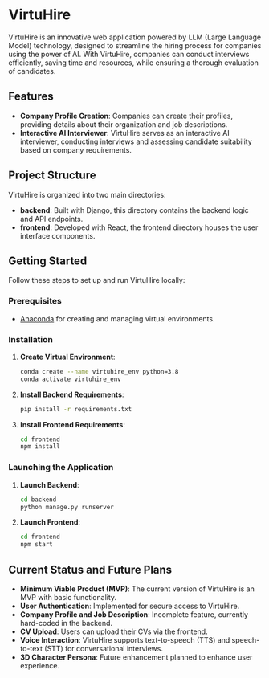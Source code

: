 # VirtuHire

VirtuHire is an innovative web application powered by LLM (Large Language Model) technology, designed to streamline the hiring process for companies using the power of AI. With VirtuHire, companies can conduct interviews efficiently, saving time and resources, while ensuring a thorough evaluation of candidates.

## Features

- **Company Profile Creation**: Companies can create their profiles, providing details about their organization and job descriptions.
- **Interactive AI Interviewer**: VirtuHire serves as an interactive AI interviewer, conducting interviews and assessing candidate suitability based on company requirements.

## Project Structure

VirtuHire is organized into two main directories:

- **backend**: Built with Django, this directory contains the backend logic and API endpoints.
- **frontend**: Developed with React, the frontend directory houses the user interface components.

## Getting Started

Follow these steps to set up and run VirtuHire locally:

### Prerequisites

- [Anaconda](https://www.anaconda.com/products/distribution) for creating and managing virtual environments.

### Installation

1. **Create Virtual Environment**:
   ```bash
   conda create --name virtuhire_env python=3.8
   conda activate virtuhire_env
   ```

2. **Install Backend Requirements**:
   ```bash
   pip install -r requirements.txt
   ```

3. **Install Frontend Requirements**:
   ```bash
   cd frontend
   npm install
   ```

### Launching the Application

1. **Launch Backend**:
   ```bash
   cd backend
   python manage.py runserver
   ```

2. **Launch Frontend**:
   ```bash
   cd frontend
   npm start
   ```

## Current Status and Future Plans

- **Minimum Viable Product (MVP)**: The current version of VirtuHire is an MVP with basic functionality.
- **User Authentication**: Implemented for secure access to VirtuHire.
- **Company Profile and Job Description**: Incomplete feature, currently hard-coded in the backend.
- **CV Upload**: Users can upload their CVs via the frontend.
- **Voice Interaction**: VirtuHire supports text-to-speech (TTS) and speech-to-text (STT) for conversational interviews.
- **3D Character Persona**: Future enhancement planned to enhance user experience.